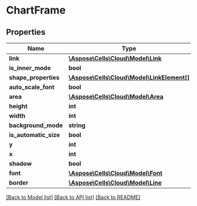 # ChartFrame

## Properties
Name | Type | Description | Notes
------------ | ------------- | ------------- | -------------
**link** | [**\Aspose\Cells\Cloud\Model\Link**](Link.md) |  | [optional] 
**is_inner_mode** | **bool** |  | [optional] 
**shape_properties** | [**\Aspose\Cells\Cloud\Model\LinkElement[]**](LinkElement.md) |  | [optional] 
**auto_scale_font** | **bool** |  | [optional] 
**area** | [**\Aspose\Cells\Cloud\Model\Area**](Area.md) |  | [optional] 
**height** | **int** |  | [optional] 
**width** | **int** |  | [optional] 
**background_mode** | **string** |  | [optional] 
**is_automatic_size** | **bool** |  | [optional] 
**y** | **int** |  | [optional] 
**x** | **int** |  | [optional] 
**shadow** | **bool** |  | [optional] 
**font** | [**\Aspose\Cells\Cloud\Model\Font**](Font.md) |  | [optional] 
**border** | [**\Aspose\Cells\Cloud\Model\Line**](Line.md) |  | [optional] 

[[Back to Model list]](../README.md#documentation-for-models) [[Back to API list]](../README.md#documentation-for-api-endpoints) [[Back to README]](../README.md)


